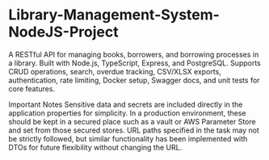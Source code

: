 # Library-Management-System-NodeJS-Project
A RESTful API for managing books, borrowers, and borrowing processes in a library. Built with Node.js, TypeScript, Express, and PostgreSQL. Supports CRUD operations, search, overdue tracking, CSV/XLSX exports, authentication, rate limiting, Docker setup, Swagger docs, and unit tests for core features.



Important Notes
Sensitive data and secrets are included directly in the application properties for simplicity. In a production environment, these should be kept in a secured place such as a vault or AWS Parameter Store and set from those secured stores.
URL paths specified in the task may not be strictly followed, but similar functionality has been implemented with DTOs for future flexibility without changing the URL.
